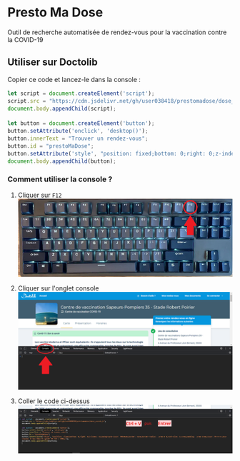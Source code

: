 # Presto Ma Dose

Outil de recherche automatisée de rendez-vous pour la vaccination contre la COVID-19

## Utiliser sur Doctolib
Copier ce code et lancez-le dans la console :

```javascript
let script = document.createElement('script');
script.src = "https://cdn.jsdelivr.net/gh/user038418/prestomadose/dose_covid.js";
document.body.appendChild(script);

let button = document.createElement('button');
button.setAttribute('onclick', 'desktop()');
button.innerText = "Trouver un rendez-vous";
button.id = "prestoMaDose";
button.setAttribute('style', "position: fixed;bottom: 0;right: 0;z-index: 11;background-color: #0596de;border: none;border-radius: .5rem 0 0;font-size: 1.5rem;padding: .5rem 1rem;color: #ffffff;box-shadow: 0 2px 10px 0 rgb(67 95 113 / 69%);");
document.body.appendChild(button);
```

### Comment utiliser la console ?
1. Cliquer sur `F12`
![F12 Key](img/f12_key.webp)

2. Cliquer sur l'onglet console
![DevTools Console](img/console.webp)

3. Coller le code ci-dessus
![Coller le code](img/paste.webp)